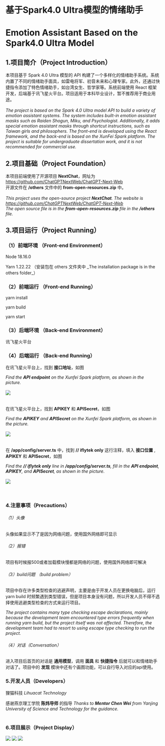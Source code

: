 # 基于Spark4.0 Ultra模型的情绪助手
# Emotion Assistant Based on the Spark4.0 Ultra Model

## 1.项目简介（Project Introduction）
本项目基于 Spark 4.0 Ultra 模型的 API 构建了一个多样化的情绪助手系统。系统内置了不同的情绪助手面具，如雷电将军、初音未来和心理专家。此外，还通过快捷指令添加了特色情绪助手，如台湾女生、哲学家等。系统前端使用 React 框架开发，后端基于讯飞星火平台。项目适用于本科毕业设计，暂不推荐用于商业用途。
<br>
<br>
_The project is based on the Spark 4.0 Ultra model API to build a variety of emotion assistant systems. The system includes built-in emotion assistant masks such as Raiden Shogun, Miku, and Psychologist. Additionally, it adds special emotion assistant masks through shortcut instructions, such as Taiwan girls and philosophers. The front-end is developed using the React framework, and the back-end is based on the XunFei Spark platform. The project is suitable for undergraduate dissertation work, and it is not recommended for commercial use._
<br>
## 2.项目基础（Project Foundation）
本项目前端使用了开源项目 __NextChat__，网址为 https://github.com/ChatGPTNextWeb/ChatGPT-Next-Web <br>
开源文件在 __/others__ 文件中的 __from-open-resources.zip__ 中。
<br>
<br>
_This project uses the open-source project __NextChat__. The website is https://github.com/ChatGPTNextWeb/ChatGPT-Next-Web <br>
The open source file is in the __from-open-resources.zip__ file in the __/others__ file._

## 3.项目运行（Project Running）
### （1）前端环境 （Front-end Environment）
<p>Node 18.16.0</p>
<p>Yarn 1.22.22 （安装包在 others 文件夹中 _The installation package is in the others folder_）</p>

### （2）前端运行 （Front-end Running）
yarn install

yarn build

yarn start

### （3）后端环境 （Back-end Environment）
讯飞星火平台 

### （4）后端运行 （Back-end Running）
在讯飞星火平台上，找到 __接口地址__，如图

_Find the __API endpoint__ on the Xunfei Spark platform, as shown in the picture._
<br>
<br>
<img src="/others/show1.png"/>
<br>
<br>
<br>
在讯飞星火平台上，找到 __APIKEY__ 和 __APISecret__，如图

_Find the __APIKEY__ and __APISecret__ on the Xunfei Spark platform, as shown in the picture._
<br>
<br>
<img src="/others/show2.png"/>
<br>
<br>
<br>
在 __/app/config/server.ts__ 中，找到 __// iflytek only__ 这行注释，填入 __接口位置__ , __APIKEY__ 和 __APISecret__，如图

_Find the __// iflytek only__ line in __/app/config/server.ts__, fill in the __API endpoint__, __APIKEY__, and __APISecret__, as shown in the picture._
<br>
<br>
<img src="/others/show3.png"/>
<br>
<br>
<br>
### 4.注意事项（Precautions）

###### （1）头像
头像如果显示不了是因为网络问题，使用国外网络即可显示

###### （2）报错
项目有时候报500或者加载模块慢都是网络的问题，使用国外网络即可解决

###### （3）build问题 （build problem）
项目中存在许多类型检查的逃避声明，主要是由于开发人员在更换电脑后，运行 yarn build 时频繁遇到类型错误，但是项目本身没有问题，所以开发人员不得不选择使用逃避类型检查的方式来运行项目。

_The project contains many type checking escape declarations, mainly because the development team encountered type errors frequently when running yarn build, but the project itself was not affected. Therefore, the development team had to resort to using escape type checking to run the project._

###### （4）对话（Conversation）

进入项目后首页的对话是 __通用模型__，调用 __面具__ 和 __快捷指令__ 后就可以和情绪助手对话了。项目中的 __发现__ 模块中还有个画图功能，可以自行导入对应的api使用。

### 5.开发人员（Developers）
狸猫科技 _Lihuacat Technology_

感谢燕京理工学院 __陈炜导师__ 的指导
_Thanks to __Mentor Chen Wei__ from Yanjing University of Science and Technology for the guidance._
<br>
<br>

### 6.项目展示（Project Display）
<img src="/others/show4.png"/>

<img src="/others/show5.png"/>

<img src="/others/show6.png"/>
